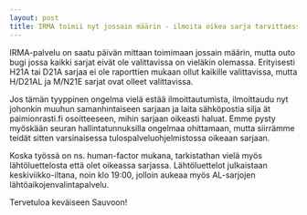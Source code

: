 ```yaml
---
layout: post
title: IRMA toimii nyt jossain määrin - ilmoita oikea sarja tarvittaessa sähköpostilla
---
```


IRMA-palvelu on saatu päivän mittaan toimimaan jossain määrin, mutta outo bugi jossa kaikki sarjat eivät ole valittavissa on vieläkin olemassa. Erityisesti H21A tai D21A sarjaa ei ole raporttien mukaan ollut kaikille valittavissa, mutta H/D21AL ja M/N21E sarjat ovat olleet valittavissa.

Jos tämän tyyppinen ongelma vielä estää ilmoittautumista, ilmoittaudu nyt johonkin muuhun samanhintaiseen sarjaan ja laita sähköpostia silja ät paimionrasti.fi osoitteeseen, mihin sarjaan oikeasti haluat. Emme pysty myöskään seuran hallintatunnuksilla ongelmaa ohittamaan, mutta siirrämme teidät sitten varsinaisessa tulospalveluohjelmistossa oikeaan sarjaan.

Koska työssä on ns. human-factor mukana, tarkistathan vielä myös lähtöluettelosta että olet oikeassa sarjassa. Lähtöluettelot julkaistaan keskiviikko-iltana, noin klo 19:00, jolloin aukeaa myös AL-sarjojen lähtöaikojenvalintapalvelu.

Tervetuloa keväiseen Sauvoon!
